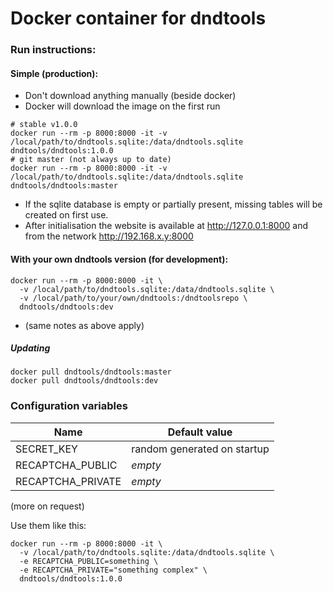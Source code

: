 Docker container for dndtools
===============

### Run instructions:
#### Simple (production):
- Don't download anything manually (beside docker)
- Docker will download the image on the first run
```
# stable v1.0.0
docker run --rm -p 8000:8000 -it -v /local/path/to/dndtools.sqlite:/data/dndtools.sqlite dndtools/dndtools:1.0.0
# git master (not always up to date)
docker run --rm -p 8000:8000 -it -v /local/path/to/dndtools.sqlite:/data/dndtools.sqlite dndtools/dndtools:master
```
- If the sqlite database is empty or partially present, missing tables will be created on first use.
- After initialisation the website is available at http://127.0.0.1:8000 and from the network http://192.168.x.y:8000 

#### With your own dndtools version (for development):
```
docker run --rm -p 8000:8000 -it \
  -v /local/path/to/dndtools.sqlite:/data/dndtools.sqlite \
  -v /local/path/to/your/own/dndtools:/dndtoolsrepo \
  dndtools/dndtools:dev
```
- (same notes as above apply)

##### Updating
```
docker pull dndtools/dndtools:master
docker pull dndtools/dndtools:dev
```

### Configuration variables

Name | Default value
---- | -------------
SECRET_KEY | random generated on startup
RECAPTCHA_PUBLIC | *empty*
RECAPTCHA_PRIVATE | *empty*
(more on request)

Use them like this:
```
docker run --rm -p 8000:8000 -it \
  -v /local/path/to/dndtools.sqlite:/data/dndtools.sqlite \
  -e RECAPTCHA_PUBLIC=something \
  -e RECAPTCHA_PRIVATE="something complex" \
  dndtools/dndtools:1.0.0
```
